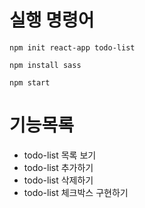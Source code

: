 # 실행 명령어

`npm init react-app todo-list`

`npm install sass`

`npm start`

# 기능목록

- todo-list 목록 보기
- todo-list 추가하기
- todo-list 삭제하기
- todo-list 체크박스 구현하기
